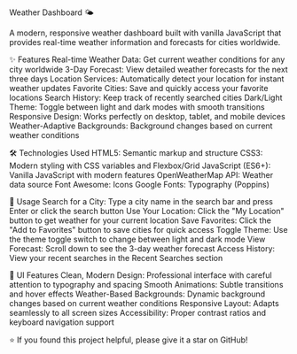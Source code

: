Weather Dashboard 🌤️

A modern, responsive weather dashboard built with vanilla JavaScript that provides real-time weather information and forecasts for cities worldwide.

✨ Features
Real-time Weather Data: Get current weather conditions for any city worldwide
3-Day Forecast: View detailed weather forecasts for the next three days
Location Services: Automatically detect your location for instant weather updates
Favorite Cities: Save and quickly access your favorite locations
Search History: Keep track of recently searched cities
Dark/Light Theme: Toggle between light and dark modes with smooth transitions
Responsive Design: Works perfectly on desktop, tablet, and mobile devices
Weather-Adaptive Backgrounds: Background changes based on current weather conditions

🛠️ Technologies Used
HTML5: Semantic markup and structure
CSS3: Modern styling with CSS variables and Flexbox/Grid
JavaScript (ES6+): Vanilla JavaScript with modern features
OpenWeatherMap API: Weather data source
Font Awesome: Icons
Google Fonts: Typography (Poppins)

📱 Usage
Search for a City: Type a city name in the search bar and press Enter or click the search button
Use Your Location: Click the "My Location" button to get weather for your current location
Save Favorites: Click the "Add to Favorites" button to save cities for quick access
Toggle Theme: Use the theme toggle switch to change between light and dark mode
View Forecast: Scroll down to see the 3-day weather forecast
Access History: View your recent searches in the Recent Searches section

🎨 UI Features
Clean, Modern Design: Professional interface with careful attention to typography and spacing
Smooth Animations: Subtle transitions and hover effects
Weather-Based Backgrounds: Dynamic background changes based on current weather conditions
Responsive Layout: Adapts seamlessly to all screen sizes
Accessibility: Proper contrast ratios and keyboard navigation support

⭐️ If you found this project helpful, please give it a star on GitHub!
